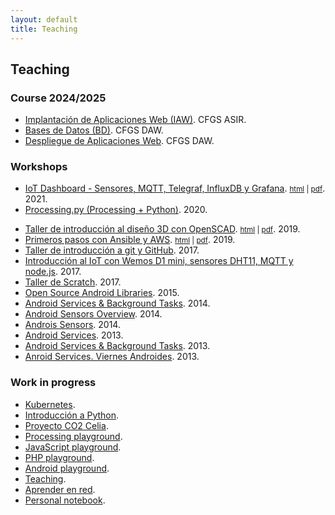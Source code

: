 ```yaml
---
layout: default
title: Teaching
---
```


## Teaching

### Course 2024/2025

  * [Implantación de Aplicaciones Web (IAW)][1]. CFGS ASIR.
  * [Bases de Datos (BD)][2]. CFGS DAW.
  * [Despliegue de Aplicaciones Web][32]. CFGS DAW.

### Workshops

  * [IoT Dashboard - Sensores, MQTT, Telegraf, InfluxDB y Grafana][24]. <small>[html][24] | [pdf][25]</small>. 2021.
  * [Processing.py (Processing + Python)][19]. 2020.
  <!--* [Curso de introducción a Docker][17].  <small>[html][17] | [pdf][18]</small>. 2019.-->
  * [Taller de introducción al diseño 3D con OpenSCAD][13]. <small>[html][13] | [pdf][14]</small>. 2019.
  * [Primeros pasos con Ansible y AWS][15]. <small>[html][15] | [pdf][16]</small>. 2019.
  * [Taller de introducción a git y GitHub][3]. 2017.
  * [Introducción al IoT con Wemos D1 mini, sensores DHT11, MQTT y node.js][4]. 2017.
  * [Taller de Scratch][5]. 2017.
  * [Open Source Android Libraries][31]. 2015.
  * [Android Services & Background Tasks][27]. 2014.
  * [Android Sensors Overview][29]. 2014.
  * [Androis Sensors][30]. 2014.
  * [Android Services][26]. 2013.
  * [Android Services & Background Tasks][27]. 2013.
  * [Anroid Services. Viernes Androides][28]. 2013.

### Work in progress

  * [Kubernetes][23].
  * [Introducción a Python][20].
  * [Proyecto CO2 Celia][21].
  * [Processing playground][6].
  * [JavaScript playground][8].
  * [PHP playground][12].
  * [Android playground][22].
  * [Teaching][9].
  * [Aprender en red][10].
  * [Personal notebook][11].

[1]: http://josejuansanchez.org/iaw/ 
[2]: http://josejuansanchez.org/bd/
[3]: https://github.com/josejuansanchez/taller-git-github
[4]: https://github.com/josejuansanchez/iot-demo
[5]: https://github.com/josejuansanchez/scratch_workshop
[6]: http://josejuansanchez.org/processing-playground/
[7]: https://github.com/josejuansanchez/processing-playground
[8]: https://github.com/josejuansanchez/javascript-playground
[9]: https://github.com/josejuansanchez/teaching
[10]: https://github.com/josejuansanchez/aprender-en-red/wiki
[11]: https://github.com/josejuansanchez/personal-notebook
[12]: https://github.com/josejuansanchez/php-playground
[13]: https://josejuansanchez.org/taller-openscad/
[14]: https://josejuansanchez.org/taller-openscad/index.pdf
[15]: https://josejuansanchez.org/taller-ansible-aws/
[16]: https://josejuansanchez.org/taller-ansible-aws/index.pdf
[17]: https://josejuansanchez.org/curso-docker/
[18]: https://josejuansanchez.org/curso-docker/index.pdf
[19]: https://josejuansanchez.org/processing-python/
[20]: https://github.com/josejuansanchez/python
[21]: https://github.com/josejuansanchez/co2-celia
[22]: https://github.com/josejuansanchez/android-playground
[23]: https://github.com/josejuansanchez/kubernetes
[24]: http://josejuansanchez.org/iot-dashboard/
[25]: http://josejuansanchez.org/iot-dashboard/index.pdf
[26]: https://speakerdeck.com/josejuansanchez/android-services
[27]: https://speakerdeck.com/josejuansanchez/android-services-and-background-tasks
[28]: https://speakerdeck.com/josejuansanchez/viernes-androides-android-services
[29]: http://josejuansanchez.org/android-sensors-overview/
[30]: https://speakerdeck.com/josejuansanchez/android-sensors
[31]: https://speakerdeck.com/josejuansanchez/open-source-android-libraries
[32]: https://josejuansanchez.org/daw/